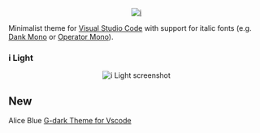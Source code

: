 <a href="https://github.com/ctrlplusb/i-theme"><p align="center"><img src="https://i.imgur.com/nhBkQ4w.png" alt="i"></p></a>

Minimalist theme for [Visual Studio Code](https://code.visualstudio.com) with support for italic fonts (e.g. [Dank Mono](https://dank.sh/) or [Operator Mono](https://www.typography.com/fonts/operator/styles/)).

### i Light

<p align="center"><img src="https://i.imgur.com/DIfOY3j.png" alt="i Light screenshot"></p>

## New

Alice Blue [G-dark Theme for Vscode](https://github.com/stoneC0der/g-dark-theme)
